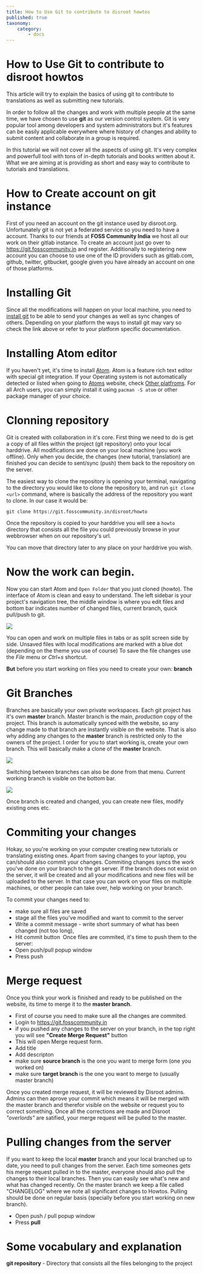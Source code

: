 ```yaml
---
title: How to Use Git to contribute to disroot howtos
published: true
taxonomy:
    category:
        - docs
---
```

# How to Use Git to contribute to disroot howtos

This article will try to explain the basics of using git to contribute to translations as well as submitting new tutorials.

In order to follow all the changes and work with multiple people at the same time, we have chosen to use **git** as our version control system. Git is very popular tool among developers and system administrators but it's features can be easily applicable everywhere where history of changes and ability to submit content and collaborate in a group is required.


In this tutorial we will not cover all the aspects of using git. It's very complex and powerfull tool with tons of in-depth tutorials and books written about it. What we are aiming at is providing as short and easy way to contribute to tutorials and translations.

# How to Create account on git instance
First of you need an account on the git instance used by disroot.org. Unfortunately git is not yet a federated service so you need to have a account. Thanks to our friends at **FOSS Community India** we host all our work on their gitlab instance.
To create an account just go over to https://git.fosscommunity.in and register. Additionally to registering new account you can choose to use one of the ID providers such as gitlab.com, github, twitter, gitbucket, google given you have already an account on one of those platforms.

# Installing Git
Since all the modifications will happen on your local machine, you need to [install git](https://gist.github.com/derhuerst/1b15ff4652a867391f03) to be able to send your changes as well as sync changes of others. Depending on your platform the ways to install git may vary so check the link above or refer to your platform specific documentation.

# Installing Atom editor
If you haven't yet, it's time to install [Atom](https://atom.io). Atom is a feature rich text editor with special git integration. If your Operating system is not automatically detected or listed when going to [Atoms](https://atom.io) website, check [Other platfroms](https://github.com/atom/atom/releases/latest). For all Arch users, you can simply install it using `pacman -S atom` or other package manager of your choice.

# Clonning repository
Git is created with collaboration in it's core. First thing we need to do is get a copy of all files within the project (git repository) onto your local harddrive. All modifications are done on your local machine (you work offline). Only when you decide, the changes (new tutorial, translation) are finished you can decide to sent/sync (push) them back to the repository on the server.

The easiest way to clone the repository is opening your terminal, navigating to the directory you would like to clone the repository to, and run `git clone <url>` command, where *<url>* is basically the address of the repository you want to clone. In our case it would be:

`git clone https://git.fosscommunity.in/disroot/howto`

Once the repository is copied to your harddrive you will see a `howto` directory that consists all the file you could previously browse in your webbrowser when on our repository's url.

You can move that directory later to any place on your harddrive you wish.

# Now the work can begin.
Now you can start Atom and `Open Folder` that you just cloned (*howto*). The interface of Atom is clean and easy to understand. The left sidebar is your project's navigation tree, the middle window is where you edit files and bottom bar indicates number of changed files, current branch, quick pull/push to git.

![](en/atom1.png)

You can open and work on multiple files in tabs or as split screen side by side.
Unsaved files with local modifications are marked with a blue dot (depending on the theme you use of course)
To save the file changes use the *File* menu or *Ctrl+s* shortcut.

**But** before you start working on files you need to create your own: **branch**

# Git Branches
Branches are basically your own private workspaces. Each git project has it's own **master** branch. Master branch is the main, *production* copy of the project. This branch is automatically synced with the website, so any change made to that branch are instantly visible on the website. That is also why adding any changes to the **master** branch is restricted only to the owners of the project.
I order for you to start working is, create your own branch. This will basically make a clone of the **master** branch.

![](en/atom-branch1.gif)

Switching between branches can also be done from that menu. Current working branch is visible on the bottom bar.

![](en/atom-branch2.gif)

Once branch is created and changed, you can create new files, modify existing ones etc.

# Commiting your changes
Hokay, so you're working on your computer creating new tutorials or translating existing ones. Apart from saving changes to your laptop, you can/should also commit your changes. Commiting changes syncs the work you've done on your branch to the git server. If the branch does not exist on the server, it will be created and all your modifications and new  files will be uploaded to the server. In that case you can work on your files on multiple machines, or other people can take over, help working on your branch.

To commit your changes need to:
 - make sure all files are saved
 - stage all the files you've modified and want to commit to the server
 - Write a commit message - write short summary of what has been changed (not too long),
 - Hit commit button
 ![]()
 Once files are commited, it's time to push them to the server:
 - Open push/pull popup window
 - Press push

# Merge request
Once you think your work is finished and ready to be published on the website, its time to merge it to the **master branch**.

- First of course you need to make sure all the changes are commited.
- Login to https://git.fosscommunity.in
- if you pushed any changes to the server on your branch, in the top right you will see **"Create Merge Request"** button
- This will open Merge request form.
- Add title
- Add descripton
- make sure **source branch** is the one you want to merge form (one you worked on)
- make sure **target branch** is the one you want to merge to (usually master branch)

Once you created merge request, it will be reviewed by Disroot admins. Admins can then aprove your commit which means it will be merged with the master branch and therefor visible on the website or request you to correct something. Once all the corrections are made and Disroot *"overlords"* are satified, your merge request will be pulled to the master.

# Pulling changes from the server
If you want to keep the local **master** branch and your local branched up to date, you need to pull changes from the server. Each time someones gets his merge request pulled in to the master, everyone should also pull the changes to their local branches. Then you can easily see what's new and what has changed recently. On the master branch we keep a file called "CHANGELOG" where we note all significant changes to Howtos.
Pulling should be done on regular basis (specially before you start working on new branch).

 - Open push / pull popup window
 - Press **pull**


# Some vocabulary and explanation

**git repository** - Directory that consists all the files belonging to the project
